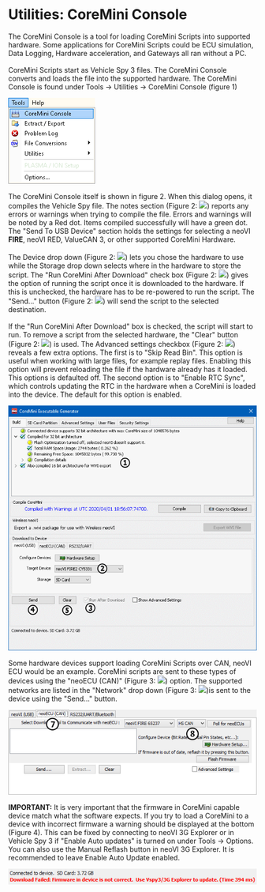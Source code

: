 # Utilities: CoreMini Console

The CoreMini Console is a tool for loading CoreMini Scripts into supported hardware. Some applications for CoreMini Scripts could be ECU simulation, Data Logging, Hardware acceleration, and Gateways all ran without a PC.\
\
CoreMini Scripts start as Vehicle Spy 3 files. The CoreMini Console converts and loads the file into the supported hardware. The CoreMini Console is found under Tools -> Utilities -> CoreMini Console (figure 1)

![Figure 1: CoreMini Console can be found in the Utilities menu under Tools](../../.gitbook/assets/CoreMiniConsoleMenu.gif)

The CoreMini Console itself is shown in figure 2. When this dialog opens, it compiles the Vehicle Spy file. The notes section (Figure 2: ![](https://cdn.intrepidcs.net/support/VehicleSpy/assets/smOne.gif)) reports any errors or warnings when trying to compile the file. Errors and warnings will be noted by a Red dot. Items compiled successfully will have a green dot. The "Send To USB Device" section holds the settings for selecting a neoVI **FIRE**, neoVI RED, ValueCAN 3, or other supported CoreMini Hardware.\
\
The Device drop down (Figure 2: ![](https://cdn.intrepidcs.net/support/VehicleSpy/assets/smTwo.gif)) lets you chose the hardware to use while the Storage drop down selects where in the hardware to store the script. The "Run CoreMini After Download" check box (Figure 2: ![](https://cdn.intrepidcs.net/support/VehicleSpy/assets/smThree.gif)) gives the option of running the script once it is downloaded to the hardware. If this is unchecked, the hardware has to be re-powered to run the script. The "Send..." button (Figure 2: ![](https://cdn.intrepidcs.net/support/VehicleSpy/assets/smFour.gif)) will send the script to the selected destination.\
\
If the "Run CoreMini After Download" box is checked, the script will start to run. To remove a script from the selected hardware, the "Clear" button (Figure 2: ![](https://cdn.intrepidcs.net/support/VehicleSpy/assets/smFive.gif)) is used. The Advanced settings checkbox (Figure 2: ![](https://cdn.intrepidcs.net/support/VehicleSpy/assets/smSix.gif)) reveals a few extra options. The first is to "Skip Read Bin". This option is useful when working with large files, for example replay files. Enabling this option will prevent reloading the file if the hardware already has it loaded. This options is defaulted off. The second option is to "Enable RTC Sync", which controls updating the RTC in the hardware when a CoreMini is loaded into the device. The default for this option is enabled.

![Figure 2: CoreMini Console](../../.gitbook/assets/CoreMiniConsole.gif)

Some hardware devices support loading CoreMini Scripts over CAN, neoVI ECU would be an example. CoreMini scripts are sent to these types of devices using the "neoECU (CAN)" (Figure 3: ![](https://cdn.intrepidcs.net/support/VehicleSpy/assets/smSeven.gif)) option. The supported networks are listed in the "Network" drop down (Figure 3: ![](https://cdn.intrepidcs.net/support/VehicleSpy/assets/smEight.gif))is sent to the device using the "Send..." button.

![Figure 3: CoreMini Console neoECU (CAN) Tab](../../.gitbook/assets/CoreMiniConsole2.gif)

**IMPORTANT:** It is very important that the firmware in CoreMini capable device match what the software expects. If you try to load a CoreMini to a device with incorrect firmware a warning should be displayed at the bottom (Figure 4). This can be fixed by connecting to neoVI 3G Explorer or in Vehicle Spy 3 if "Enable Auto updates" is turned on under Tools -> Options. You can also use the Manual Reflash button in neoVI 3G Explorer. It is recommended to leave Enable Auto Update enabled.

![Figure 4: Old firmware warning](../../.gitbook/assets/CoreMiniLoadOldFirmware.gif)
